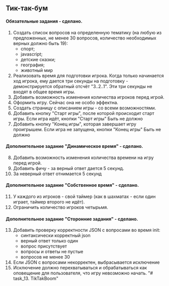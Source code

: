## Тик-так-бум
#### Обязательные задания - сделано. 

1. Создать список вопросов на определенную тематику (на любую из предложенных, 
не менее 30 вопросов, 
количество необходимых верных должно быть 19):
   - спорт;
   - javascript;
   - детские сказки;
   - география;
   - животный мир
2. Реализовать время для подготовки игрока.
Когда только начинается ход игрока, ему дается три секунды на 
подготовку - демонстрируется обратный отсчёт "3..2..1". 
Эти три секунды не входят в общее время игры.
3. Добавить возможность изменения количества игроков перед игрой.
4. Оформить игру. Сейчас она не особо эффектна.
5. Создать страницу с описанием игры - со всеми возможностями.
6. Добавить кнопку "Старт игры", после которой происходит старт игры.
Если игра идёт, кнопки "Старт игры" Быть не должно
7. Добавить кнопку "Конец игры", которая завершает игру проигрышем.
Если игра не запущена, кнопки "Конец игры" Быть не должно

#### Дополнительное задание "Динамическое время" - сделано.
8. Добавить возможность изменения количества времени на игру перед 
игрой.
9. Добавить фичу - за верный ответ дается 5 секунд.
10. За неверный ответ отнимается 5 секунд


#### Дополнительное задание "Собственное время" - сделано.
11. У каждого из игроков - свой таймер 
(как в шахматах - если один играет, таймер второго не идёт).
12. Ограничить количество игроков четырьмя.

#### Дополнительное задание "Сторонние задания" - сделано.
13. Добавить проверку корректности JSON с вопросами во время init:
    - синтаксически корректный json
    - верный ответ только один
    - вопрос присутствует
    - вопросы и ответы не пустые
    - вопросов не менее 30
14. Если JSON с вопросами некорректен, выбрасывается исключение
15. Исключение должно перехватываться и обрабатываться как оповещение 
для  пользователя, что игру невозможно начать.
"# task_13. TikTakBoom" 
